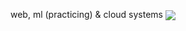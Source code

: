 web, ml (practicing) & cloud systems
<a>
 <img align="center" src="https://www.codewars.com/users/jaarabytes/badges/large" />
</a>
